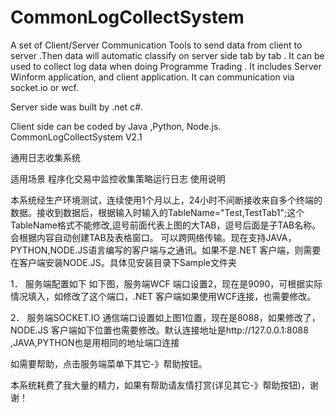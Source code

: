 # CommonLogCollectSystem
A set of Client/Server Communication Tools to send data from client to server .Then data will automatic classify on server side tab by tab .
It can be used to collect log data when doing Programme Trading . 
It includes Server Winform application, and client application.
It can communication via socket.io or wcf.

Server side was built by .net c#.

Client side can be coded by Java ,Python, Node.js.
CommonLogCollectSystem V2.1

通用日志收集系统

适用场景 程序化交易中监控收集策略运行日志
使用说明

 
 
本系统经生产环境测试，连续使用1个月以上，24小时不间断接收来自多个终端的数据。接收到数据后，根据输入时输入的TableName="Test,TestTab1";这个TableName格式不能修改,逗号前面代表上图的大TAB，逗号后面是子TAB名称。会根据内容自动创建TAB及表格窗口。
可以跨网络传输。现在支持JAVA，PYTHON,NODE.JS语言编写的客户端与之通讯。如果不是.NET 客户端，则需要在客户端安装NODE.JS。具体见安装目录下Sample文件夹
 

1．	服务端配置如下 
如下图，服务端WCF 端口设置2，现在是9090，可根据实际情况填入，如修改了这个端口，.NET 客户端如果使用WCF连接，也需要修改。
 

2．	服务端SOCKET.IO 通信端口设置如上图1位置，现在是8088，如果修改了，NODE.JS 客户端如下位置也需要修改。默认连接地址是http://127.0.0.1:8088  ,JAVA,PYTHON也是用相同的地址端口连接
 

如需要帮助，点击服务端菜单下其它-》帮助按钮。


本系统耗费了我大量的精力，如果有帮助请友情打赏(详见其它-》帮助按钮)，谢谢！

